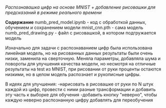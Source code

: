 *Распознавашка цифр на основе MNIST + добавление рисовашки для предсказаний в режиме реального времени*

**Содержание**
numb_pred_model.ipynb - код с обработкой данных, обучением и сохранением модели
mnist_cnn.pth - сама модель
numb_pred_drawing.py - файл с рисовашкой, в котором подгружается модель

Изначально для задачи с распознаванием цифр была использована линейная модель, но на рисованных данных результаты были очень низки, заменила на сверточную.
Меняла параметры, добавляла шума и повороты для улучшения качества модели, но несмотря на отличные результаты на test из MNIST, при рисовании от руки проценты остаются низкими,
но в целом модель распознает и рукописные цифры.

В идеях для улучшения:
-нарисовать в рисовашке от руки по N штук каждой из цифр, провести с ними разные трансформации и добавить эту часть к выборке для обучения
-добавить кнопку "неверно", чтобы каждую неверно распознанную цифру добавлять для переобучения
